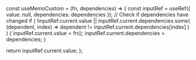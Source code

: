 
const useMemoCustom = (fn, dependencies) => {
  const inputRef = useRef({ value: null, dependencies: dependencies });
  // Check if dependencies have changed
  if (
    !inputRef.current.value ||
    inputRef.current.dependencies.some(
      (dependent, index) => dependent != inputRef.current.dependencies[index]
    )
  ) {
    inputRef.current.value = fn();
    inputRef.current.dependencies = dependencies;
  }

  return inputRef.current.value;
};